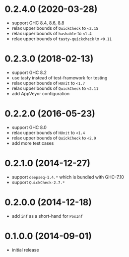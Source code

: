 # 0.2.4.0 (2020-03-28)

* support GHC 8.4, 8.6, 8.8
* relax upper bounds of `QuickCheck` to `<2.15`
* relax upper bounds of `hashable` to `<1.4`
* relax upper bounds of `tasty-quickcheck` to `<0.11`

# 0.2.3.0 (2018-02-13)

* support GHC 8.2
* use tasty instead of test-framework for testing
* relax upper bounds of `HUnit` to `<1.7`
* relax upper bounds of `QuickCheck` to `<2.11`
* add AppVeyor configuration

# 0.2.2.0 (2016-05-23)

* support GHC 8.0
* relax upper bounds of `HUnit` to `<1.4`
* relax upper bounds of `QuickCheck` to `<2.9`
* add more test cases

# 0.2.1.0 (2014-12-27)

* support `deepseq-1.4.*` which is bundled with GHC-7.10
* support `QuickCheck-2.7.*`

# 0.2.0.0 (2014-12-18)

* add `inf` as a short-hand for `PosInf`

# 0.1.0.0 (2014-09-01)

* initial release
